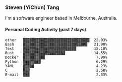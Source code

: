 ### Steven (YiChun) Tang

I'm a software engineer based in Melbourne, Australia.

#### Personal Coding Activity (past 7 days)
```
other   ▓▓▓▓▓▓▓▓▓▓▓▓▓▓▓▓▓▓▓▓▓▓▓▓▓▓▓▓▓▓  22.03%
Bash    ▓▓▓▓▓▓▓▓▓▓▓▓▓▓▓▓▓▓▓▓▓▓▓▓▓▓▓▓▓   21.90%
Text    ▓▓▓▓▓▓▓▓▓▓▓▓▓▓▓▓▓▓▓▓▓▓▓▓        18.10%
Rust    ▓▓▓▓▓▓▓▓▓▓▓▓▓▓▓▓▓▓▓             14.55%
Docker  ▓▓▓▓▓▓▓▓▓▓                       7.99%
Python  ▓▓▓▓▓▓▓▓                         6.29%
YAML    ▓▓▓▓▓                            4.23%
C       ▓▓▓                              2.58%
E-mail  ▓▓▓                              2.33%
```
